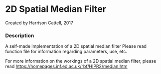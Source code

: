 # 2D Spatial Median Filter

Created by Harrison Cattell, 2017

### Description

A self-made implementation of a 2D spatial median filter
Please read function file for information regarding parameters, use, etc.

For more information on the workings of a 2D spatial median filter, please read https://homepages.inf.ed.ac.uk/rbf/HIPR2/median.htm
